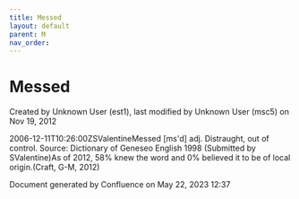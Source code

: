 ```yaml
---
title: Messed
layout: default
parent: M
nav_order:
---
```


# Messed

Created by  Unknown User (est1), last modified by  Unknown User (msc5) on Nov 19, 2012

2006-12-11T10:26:00ZSValentineMessed [ms'd] adj. Distraught, out of control. Source: Dictionary of Geneseo English 1998 (Submitted by SValentine)As of 2012, 58% knew the word and 0% believed it to be of local origin.(Craft, G-M, 2012)

Document generated by Confluence on May 22, 2023 12:37


